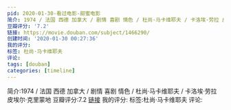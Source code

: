 ```yaml
---
pid: 2020-01-30-看过电影-甜蜜电影
简介: 1974 / 法国 西德 加拿大 / 剧情 喜剧 情色 / 杜尚·马卡维耶夫 / 卡洛埃·劳拉 皮埃尔·克里蒙地
豆瓣评分: '7.2'
链接: https://movie.douban.com/subject/1466290/
创建时间: '2020-01-30 00:27:36'
我的评分:
标签: 杜尚·马卡维耶夫
评论:
tags: [douban]
categories: [timeline]
---
```

简介:1974 / 法国 西德 加拿大 / 剧情 喜剧 情色 / 杜尚·马卡维耶夫 / 卡洛埃·劳拉 皮埃尔·克里蒙地
豆瓣评分:7.2
[链接](https://movie.douban.com/subject/1466290/)
我的评分:
标签:杜尚·马卡维耶夫
评论:
